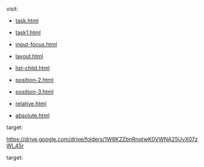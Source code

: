 <!-- 
 visit:

 - [task.html](https://gasimmammadov1.github.io/task5/task.html)

 - [task1.html](https://gasimmammadov1.github.io/task5/task1.html)

 - [input-focus.html](https://gasimmammadov1.github.io/task5/input-focus.html)

 - [layout.html](https://gasimmammadov1.github.io/task5/layout.html)

 - [list-child.html](https://gasimmammadov1.github.io/task5/position.html)

 - [position-2.html](https://gasimmammadov1.github.io/task5/position-2.html)

 - [position-3.html](https://gasimmammadov1.github.io/task5/position-3.html)

 - [relative.html](https://gasimmammadov1.github.io/task5/relative.html)

 - [absolute.html](https://gasimmammadov1.github.io/task5/absolute.html)
-->

 
 visit:

 - [task.html](https://millisoft-full-stack.github.io/task5/task.html)

 - [task1.html](https://millisoft-full-stack.github.io/task5/task1.html)

 - [input-focus.html](https://millisoft-full-stack.github.io/task5/input-focus.html)

 - [layout.html](https://millisoft-full-stack.github.io/task5/layout.html)

 - [list-child.html](https://millisoft-full-stack.github.io/task5/position.html)

 - [position-2.html](https://millisoft-full-stack.github.io/task5/position-2.html)

 - [position-3.html](https://millisoft-full-stack.github.io/task5/position-3.html)

 - [relative.html](https://millisoft-full-stack.github.io/task5/relative.html)

 - [absolute.html](https://millisoft-full-stack.github.io/task5/absolute.html)


target:

https://drive.google.com/drive/folders/1W8K2ZbnRnqtwK0VWNA25UyX07zWl_45r


target:

